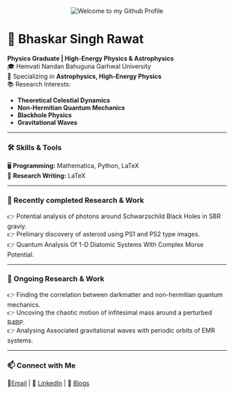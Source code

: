 <div align="center">
  <img src="" style="max-width: 100%;" alt="Welcome to my Github Profile" />
  <br />
</div>

# 🌌 Bhaskar Singh Rawat  

**Physics Graduate | High-Energy Physics & Astrophysics**  
🎓 Hemvati Nandan Bahuguna Garhwal University  
🔬 Specializing in **Astrophysics, High-Energy Physics**  
📚 Research Interests:  
- **Theoretical Celestial Dynamics**  
- **Non-Hermitian Quantum Mechanics**  
- **Blackhole Physics** 
- **Gravitational Waves**

---

### 🛠️ Skills & Tools  
🖥️ **Programming:**  Mathematica, Python, LaTeX  
📜 **Research Writing:** LaTeX  

---

### 📖 Recently completed Research & Work  
👉 Potential analysis of photons around Schwarzschild Black Holes in SBR graviy.   
👉 Prelimary discovery of asteroid using PS1 and PS2 type images.   
👉 Quantum Analysis Of 1-D Diatomic Systems With Complex Morse Potential.  

---

### 📖 Ongoing Research & Work  
👉 Finding the correlation between darkmatter and non-hermitian quantum mechanics.   
👉 Uncoving the chaotic motion of infitesimal mass around a perturbed R4BP.   
👉 Analysing Associated gravitational waves with periodic orbits of EMR systems.  

---

### 📫 Connect with Me   
📧[Email](bhaskarsinghrawat20@gmail.com) | 🔗 [LinkedIn](http://www.linkedin.com/in/bhaskar-singh-rawat) | 📝 [Blogs](https://medium.com/@bhaskarsinghrawat20)  

